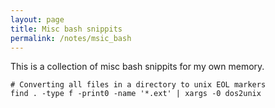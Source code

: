 ```yaml
---
layout: page
title: Misc bash snippits
permalink: /notes/msic_bash
---
```


This is a collection of misc bash snippits for my own memory.

```
# Converting all files in a directory to unix EOL markers
find . -type f -print0 -name '*.ext' | xargs -0 dos2unix
```